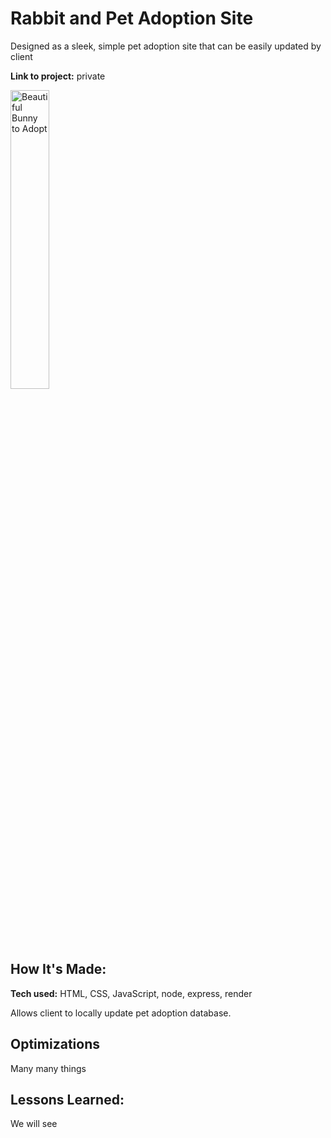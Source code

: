 # Rabbit and Pet Adoption Site

Designed as a sleek, simple pet adoption site that can be easily updated by client

**Link to project:** private

<img src="https://i.ibb.co/VpGk8Kp/Screenshot-2024-02-05-180046.png" alt="Beautiful Bunny to Adopt" width="35%">

## How It's Made:

**Tech used:** HTML, CSS, JavaScript, node, express, render

Allows client to locally update pet adoption database. 

## Optimizations

Many many things

## Lessons Learned:

We will see
